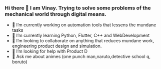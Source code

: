 ### Hi there 👋 I am Vinay. Trying to solve some problems of the mechanical world through digital means.

- 🔭 I’m currently working on automation tools that lessens the mundane tasks
- 🌱 I’m currently learning Python, Flutter, C++ and WebDevelopment
- 👯 I’m looking to collaborate on anything that reduces mundane work, engineering product design and simulation.
- 🤔 I’m looking for help with Product D
- 💬 Ask me about animes (one punch man,naruto,detective school q, boruto)

<!--
**vinaysr93/vinaysr93** is a ✨ _special_ ✨ repository because its `README.md` (this file) appears on your GitHub profile.

Here are some ideas to get you started:

- 🔭 I’m currently working on ...
- 🌱 I’m currently learning ...
- 👯 I’m looking to collaborate on ...
- 🤔 I’m looking for help with ...
- 💬 Ask me about ...
- 📫 How to reach me: ...
- 😄 Pronouns: ...
- ⚡ Fun fact: ...
-->
